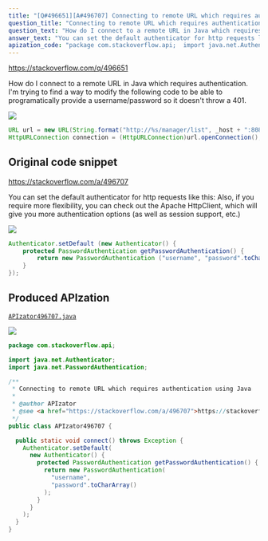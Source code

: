 ```yaml
---
title: "[Q#496651][A#496707] Connecting to remote URL which requires authentication using Java"
question_title: "Connecting to remote URL which requires authentication using Java"
question_text: "How do I connect to a remote URL in Java which requires authentication. I'm trying to find a way to modify the following code to be able to programatically provide a username/password so it doesn't throw a 401."
answer_text: "You can set the default authenticator for http requests like this: Also, if you require more flexibility, you can check out the Apache HttpClient, which will give you more authentication options (as well as session support, etc.)"
apization_code: "package com.stackoverflow.api;  import java.net.Authenticator; import java.net.PasswordAuthentication;  /**  * Connecting to remote URL which requires authentication using Java  *  * @author APIzator  * @see <a href=\"https://stackoverflow.com/a/496707\">https://stackoverflow.com/a/496707</a>  */ public class APIzator496707 {    public static void connect() throws Exception {     Authenticator.setDefault(       new Authenticator() {         protected PasswordAuthentication getPasswordAuthentication() {           return new PasswordAuthentication(             \"username\",             \"password\".toCharArray()           );         }       }     );   } }"
---
```


https://stackoverflow.com/q/496651

How do I connect to a remote URL in Java which requires authentication. I&#x27;m trying to find a way to modify the following code to be able to programatically provide a username/password so it doesn&#x27;t throw a 401.


<div class="code-logo"><img src="/stackoverflow.png" /></div>

```java
URL url = new URL(String.format("http://%s/manager/list", _host + ":8080"));
HttpURLConnection connection = (HttpURLConnection)url.openConnection();
```


## Original code snippet

https://stackoverflow.com/a/496707

You can set the default authenticator for http requests like this:
Also, if you require more flexibility, you can check out the Apache HttpClient, which will give you more authentication options (as well as session support, etc.)

<div class="code-logo"><img src="/stackoverflow.png" /></div>

```java
Authenticator.setDefault (new Authenticator() {
    protected PasswordAuthentication getPasswordAuthentication() {
        return new PasswordAuthentication ("username", "password".toCharArray());
    }
});
```

## Produced APIzation

[`APIzator496707.java`](https://github.com/pasqualesalza/apization/raw/main/data/search/APIzator496707.java)

<div class="code-logo"><img src="/apizator.png" /></div>

```java
package com.stackoverflow.api;

import java.net.Authenticator;
import java.net.PasswordAuthentication;

/**
 * Connecting to remote URL which requires authentication using Java
 *
 * @author APIzator
 * @see <a href="https://stackoverflow.com/a/496707">https://stackoverflow.com/a/496707</a>
 */
public class APIzator496707 {

  public static void connect() throws Exception {
    Authenticator.setDefault(
      new Authenticator() {
        protected PasswordAuthentication getPasswordAuthentication() {
          return new PasswordAuthentication(
            "username",
            "password".toCharArray()
          );
        }
      }
    );
  }
}

```